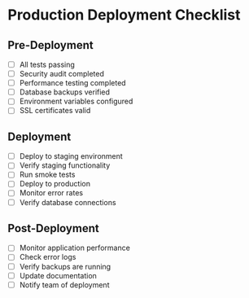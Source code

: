 # Production Deployment Checklist

## Pre-Deployment

- [ ] All tests passing
- [ ] Security audit completed
- [ ] Performance testing completed
- [ ] Database backups verified
- [ ] Environment variables configured
- [ ] SSL certificates valid

## Deployment

- [ ] Deploy to staging environment
- [ ] Verify staging functionality
- [ ] Run smoke tests
- [ ] Deploy to production
- [ ] Monitor error rates
- [ ] Verify database connections

## Post-Deployment

- [ ] Monitor application performance
- [ ] Check error logs
- [ ] Verify backups are running
- [ ] Update documentation
- [ ] Notify team of deployment
